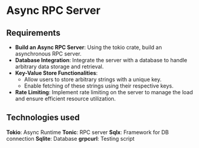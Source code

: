 # Async RPC Server

## Requirements
- **Build an Async RPC Server**: Using the tokio crate, build an asynchronous RPC server.
- **Database Integration**: Integrate the server with a database to handle arbitrary data storage and retrieval.
- **Key-Value Store Functionalities**:
  - Allow users to store arbitrary strings with a unique key.
  - Enable fetching of these strings using their respective keys.
- **Rate Limiting**: Implement rate limiting on the server to manage the load and ensure efficient resource utilization.

## Technologies used
**Tokio**: Async Runtime
**Tonic**: RPC server
**Sqlx**: Framework for DB connection
**Sqlite**: Database
**grpcurl**: Testing script
